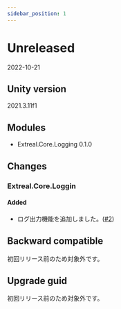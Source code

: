 ```yaml
---
sidebar_position: 1
---
```


# Unreleased

2022-10-21

## Unity version

2021.3.11f1

## Modules

- Extreal.Core.Logging 0.1.0

## Changes

### Extreal.Core.Loggin

#### Added

- ログ出力機能を追加しました。([#2](https://github.com/extreal-dev/Extreal.Core.Logging/pull/2))

## Backward compatible

初回リリース前のため対象外です。

## Upgrade guid

初回リリース前のため対象外です。
